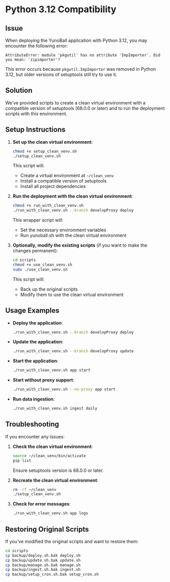 # Python 3.12 Compatibility

## Issue

When deploying the YunoBall application with Python 3.12, you may encounter the following error:

```
AttributeError: module 'pkgutil' has no attribute 'ImpImporter'. Did you mean: 'zipimporter'?
```

This error occurs because `pkgutil.ImpImporter` was removed in Python 3.12, but older versions of setuptools still try to use it.

## Solution

We've provided scripts to create a clean virtual environment with a compatible version of setuptools (68.0.0 or later) and to run the deployment scripts with this environment.

## Setup Instructions

1. **Set up the clean virtual environment**:

   ```bash
   chmod +x setup_clean_venv.sh
   ./setup_clean_venv.sh
   ```

   This script will:
   - Create a virtual environment at `~/clean_venv`
   - Install a compatible version of setuptools
   - Install all project dependencies

2. **Run the deployment with the clean virtual environment**:

   ```bash
   chmod +x run_with_clean_venv.sh
   ./run_with_clean_venv.sh --branch developProxy deploy
   ```

   This wrapper script will:
   - Set the necessary environment variables
   - Run yunoball.sh with the clean virtual environment

3. **Optionally, modify the existing scripts** (if you want to make the changes permanent):

   ```bash
   cd scripts
   chmod +x use_clean_venv.sh
   sudo ./use_clean_venv.sh
   ```

   This script will:
   - Back up the original scripts
   - Modify them to use the clean virtual environment

## Usage Examples

- **Deploy the application**:
  ```bash
  ./run_with_clean_venv.sh --branch developProxy deploy
  ```

- **Update the application**:
  ```bash
  ./run_with_clean_venv.sh --branch developProxy update
  ```

- **Start the application**:
  ```bash
  ./run_with_clean_venv.sh app start
  ```

- **Start without proxy support**:
  ```bash
  ./run_with_clean_venv.sh --no-proxy app start
  ```

- **Run data ingestion**:
  ```bash
  ./run_with_clean_venv.sh ingest daily
  ```

## Troubleshooting

If you encounter any issues:

1. **Check the clean virtual environment**:
   ```bash
   source ~/clean_venv/bin/activate
   pip list
   ```
   Ensure setuptools version is 68.0.0 or later.

2. **Recreate the clean virtual environment**:
   ```bash
   rm -rf ~/clean_venv
   ./setup_clean_venv.sh
   ```

3. **Check for error messages**:
   ```bash
   ./run_with_clean_venv.sh app logs
   ```

## Restoring Original Scripts

If you've modified the original scripts and want to restore them:

```bash
cd scripts
cp backup/deploy.sh.bak deploy.sh
cp backup/update.sh.bak update.sh
cp backup/manage.sh.bak manage.sh
cp backup/ingest.sh.bak ingest.sh
cp backup/setup_cron.sh.bak setup_cron.sh
``` 